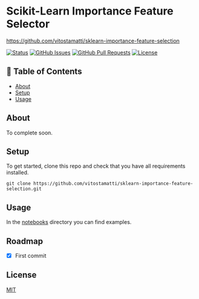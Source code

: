 # Scikit-Learn Importance Feature Selector
https://github.com/vitostamatti/sklearn-importance-feature-selection

[![Status](https://img.shields.io/badge/status-active-success.svg)]()
[![GitHub Issues](https://img.shields.io/github/issues/vitostamatti/sklearn-importance-feature-selection.svg)](https://github.com/vitostamatti/sklearn-importance-feature-selection/issues)
[![GitHub Pull Requests](https://img.shields.io/github/issues-pr/vitostamatti/sklearn-importance-feature-selection.svg)](https://github.com/vitostamatti/sklearn-importance-feature-selection/pulls)
[![License](https://img.shields.io/badge/license-MIT-blue.svg)](/LICENSE)

## 📝 Table of Contents

- [About](#about)
- [Setup](#setup)
- [Usage](#usage)



## About <a name = "about"></a>

To complete soon.

## Setup <a name = "setup"></a>

To get started, clone this repo and check that you have all requirements installed.

```
git clone https://github.com/vitostamatti/sklearn-importance-feature-selection.git
``` 

## Usage <a name = "usage"></a>


In the [notebooks](/notebooks/) directory you can find examples.


## Roadmap

- [X] First commit


## License
[MIT](LICENSE.txt)